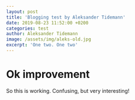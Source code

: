 ```yaml
---
layout: post
title: 'Blogging test by Aleksander Tidemann'
date: 2019-08-23 11:52:00 +0200
categories: test
author: Aleksander Tidemann
image: /assets/img/aleks-old.jpg
excerpt: 'One two. One two'
---
```


# Ok improvement

So this is working. Confusing, but very interesting!